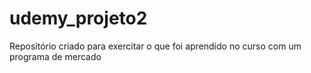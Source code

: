 # udemy_projeto2
Repositório criado para exercitar o que foi aprendido no curso com um programa de mercado
